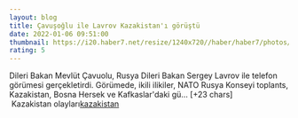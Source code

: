 ```yaml
--- 
layout: blog
title: Çavuşoğlu ile Lavrov Kazakistan'ı görüştü
date: 2022-01-06 09:51:00
thumbnail: https://i20.haber7.net/resize/1240x720//haber/haber7/photos/2022/01/cavusoglu_ile_lavrov_kazakistani_gorustu_1641462657_4714.jpg
rating: 5
---
```

Dileri Bakan Mevlüt Çavuolu, Rusya Dileri Bakan Sergey Lavrov ile telefon görümesi gerçekletirdi.
Görümede, ikili ilikiler, NATO Rusya Konseyi toplants, Kazakistan, Bosna Hersek ve Kafkaslar'daki gü… [+23 chars]</br>&nbsp;Kazakistan olayları<a href="https://www.dental-ilan.org/">kazakistan</a>